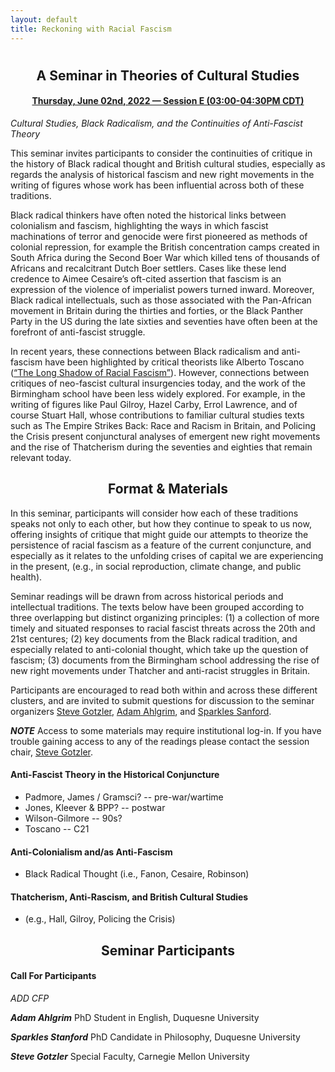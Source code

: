 ```yaml
---
layout: default
title: Reckoning with Racial Fascism
---
```


<div class="home" id="home">
  <h1 class="pageTitle"></h1>
</div>

<div align="center">
  <h2>A Seminar in Theories of Cultural Studies</h2>
  <h4> <a href="https://docs.google.com/document/d/18HEW_27VDtM16T-CtSQkqi6ZSH8nTQ_nRAT15qp1G8c/edit#bookmark=id.gdr07gurzxlu" target="_blank"> Thursday, June 02nd, 2022 — Session E (03:00-04:30PM CDT)</a></h4>
</div>

  *Cultural Studies, Black Radicalism, and the Continuities of Anti-Fascist Theory*

This seminar  invites participants to consider the continuities of critique in the history of Black radical thought and British cultural studies, especially as regards the analysis of historical fascism and new right movements in the writing of figures whose work has been influential across both of these traditions.

Black radical thinkers have often noted the historical links between colonialism and fascism, highlighting the ways in which fascist machinations of terror and genocide were first pioneered as methods of colonial repression, for example the British concentration camps created in South Africa during the Second Boer War which killed tens of thousands of Africans and recalcitrant Dutch Boer settlers. Cases like these lend credence to Aimee Cesaire’s oft-cited assertion that fascism is an expression of the violence of imperialist powers turned inward. Moreover, Black radical intellectuals, such as those associated with the Pan-African movement in Britain during the thirties and forties, or the Black Panther Party in the US during the late sixties and seventies have often been at the forefront of anti-fascist struggle.

In recent years,  these connections between Black radicalism and anti-fascism have been highlighted by critical theorists like Alberto Toscano (<a href="https://bostonreview.net/articles/alberto-toscano-tk/" target="_blank">“The Long Shadow of Racial Fascism”</a>). However, connections between critiques of neo-fascist cultural insurgencies today, and the work of the Birmingham school have been less widely explored.  For example, in the writing of figures like Paul Gilroy, Hazel Carby, Errol Lawrence, and of course Stuart Hall, whose contributions to familiar cultural studies texts such as The Empire Strikes Back: Race and Racism in Britain, and Policing the Crisis present conjunctural analyses of emergent new right movements and the rise of Thatcherism during the seventies and eighties that  remain relevant today. 

<div align="center">
  <h2>Format & Materials</h2>
</div>

In this seminar, participants will consider how each of these traditions speaks not only to each other, but how they continue to speak to us now, offering insights of critique that might guide our attempts to theorize the persistence of racial fascism as a feature of the current conjuncture, and especially as it relates to the unfolding crises of capital we are experiencing in the present, (e.g., in social reproduction, climate change, and public health).

Seminar readings will be drawn from across historical periods and intellectual traditions. The texts below have been grouped according to three overlapping but distinct organizing principles: (1) a collection of more timely and situated responses to racial fascist threats across the 20th and 21st centures; (2) key documents from the Black radical tradition, and especially related to anti-colonial thought, which take up the question of fascism; (3) documents from the Birmingham school addressing the rise of new right movements under Thatcher and anti-racist struggles in Britain.

Participants are encouraged to read both within and across these different clusters, and are invited to submit questions for discussion to the seminar organizers [Steve Gotzler](mailto:sgotzler@andrew.cmu.edu), [Adam Ahlgrim](mailto:ahlgrima@duq.edu), and [Sparkles Sanford](mailto:38publishing@gmail.com).

***NOTE*** Access to some materials may require institutional log-in. If you have trouble gaining access to any of the readings please contact the session chair, [Steve Gotzler](mailto:sgotzler@andrew.cmu.edu).

#### Anti-Fascist Theory in the Historical Conjuncture 
- Padmore, James / Gramsci? -- pre-war/wartime
- Jones, Kleever & BPP? -- postwar
- Wilson-Gilmore -- 90s?
- Toscano -- C21

#### Anti-Colonialism and/as Anti-Fascism 
- Black Radical Thought (i.e., Fanon, Cesaire, Robinson)

#### Thatcherism, Anti-Rascism, and British Cultural Studies 
- (e.g., Hall, Gilroy, Policing the Crisis)

  
<div align="center">
  <h2>Seminar Participants</h2>
</div>

#### Call For Participants
*ADD CFP*

***Adam Ahlgrim*** PhD Student in English, Duquesne University

***Sparkles Stanford*** PhD Candidate in Philosophy, Duquesne University 

***Steve Gotzler*** Special Faculty, Carnegie Mellon University

